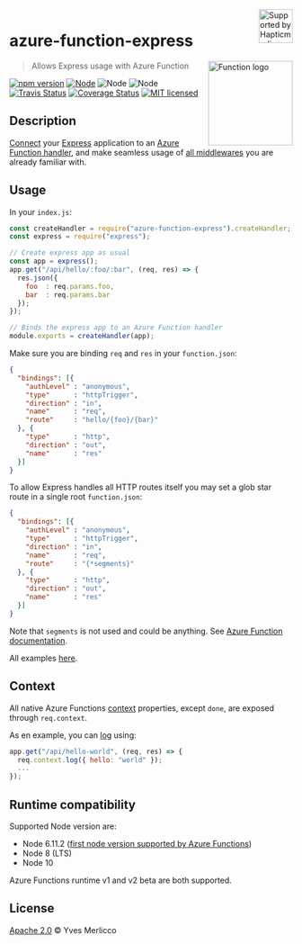 <a href="https://hapticmedia.fr/en/">
  <img align="right" alt="Supported by Hapticmedia" src="docs/media/hapticmedia-support.svg" title="Supported by Hapticmedia" height="60"/>
</a>


# azure-function-express

<a href="https://azure.microsoft.com/en-us/services/functions/">
  <img align="right" alt="Function logo" src="docs/media/function.png" title="Function" width="150"/>
</a>

> Allows Express usage with Azure Function

[![npm version](https://img.shields.io/npm/v/azure-function-express.svg)](https://www.npmjs.com/package/azure-function-express)
[![Node](https://img.shields.io/badge/node-v6-blue.svg)](https://github.com/Azure/azure-webjobs-sdk-script/issues/2036#issuecomment-336942961)
![Node](https://img.shields.io/badge/node-v8-blue.svg)
![Node](https://img.shields.io/badge/node-v10-blue.svg)
[![Travis Status](https://img.shields.io/travis/yvele/azure-function-express/master.svg?label=travis)](https://travis-ci.org/yvele/azure-function-express)
[![Coverage Status](https://img.shields.io/codecov/c/github/yvele/azure-function-express/master.svg)](https://codecov.io/github/yvele/azure-function-express)
[![MIT licensed](https://img.shields.io/badge/License-Apache%202.0-blue.svg)](LICENSE)


## Description

[Connect](https://github.com/senchalabs/connect) your [Express](https://expressjs.com) application to an [Azure Function handler](https://docs.microsoft.com/en-us/azure/azure-functions/functions-reference-node), and make seamless usage of [all middlewares](http://expressjs.com/en/guide/using-middleware.html) you are already familiar with.


## Usage

In your `index.js`:

```js
const createHandler = require("azure-function-express").createHandler;
const express = require("express");

// Create express app as usual
const app = express();
app.get("/api/hello/:foo/:bar", (req, res) => {
  res.json({
    foo  : req.params.foo,
    bar  : req.params.bar
  });
});

// Binds the express app to an Azure Function handler
module.exports = createHandler(app);
```

Make sure you are binding `req` and `res` in your `function.json`:

```json
{
  "bindings": [{
    "authLevel" : "anonymous",
    "type"      : "httpTrigger",
    "direction" : "in",
    "name"      : "req",
    "route"     : "hello/{foo}/{bar}"
  }, {
    "type"      : "http",
    "direction" : "out",
    "name"      : "res"
  }]
}
```

To allow Express handles all HTTP routes itself you may set a glob star route in a single root `function.json`:

```json
{
  "bindings": [{
    "authLevel" : "anonymous",
    "type"      : "httpTrigger",
    "direction" : "in",
    "name"      : "req",
    "route"     : "{*segments}"
  }, {
    "type"      : "http",
    "direction" : "out",
    "name"      : "res"
  }]
}
```

Note that `segments` is not used and could be anything. See [Azure Function documentation](https://github.com/Azure/azure-webjobs-sdk-script/wiki/Http-Functions).

All examples [here](/examples/).


## Context

All native Azure Functions [context](https://docs.microsoft.com/en-us/azure/azure-functions/functions-reference-node#context-object) properties, except `done`, are exposed through `req.context`.

As en example, you can [log](https://docs.microsoft.com/en-us/azure/azure-functions/functions-reference-node#writing-trace-output-to-the-console) using:

```js
app.get("/api/hello-world", (req, res) => {
  req.context.log({ hello: "world" });
  ...
});
```


## Runtime compatibility

Supported Node version are:
 - Node 6.11.2 ([first node version supported by Azure Functions](https://github.com/Azure/azure-webjobs-sdk-script/issues/2036#issuecomment-336942961))
 - Node 8 (LTS)
 - Node 10

Azure Functions runtime v1 and v2 beta are both supported.


## License

[Apache 2.0](LICENSE) © Yves Merlicco
